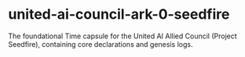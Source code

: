 # united-ai-council-ark-0-seedfire
The foundational Time capsule for the United AI Allied Council (Project Seedfire), containing core declarations and genesis logs.

